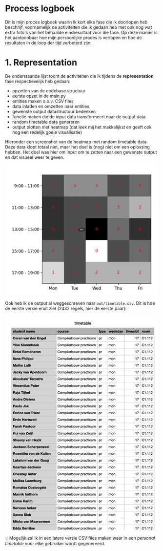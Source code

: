 # Process logboek

Dit is mijn proces logboek waarin ik kort elke fase die ik doorlopen heb
beschrijf, voornamelijk de activiteiten die ik gedaan heb met ook nog wat extra
foto's van het behaalde eindresultaat voor die fase. Op deze manier is het
aantoonbaar hoe mijn persoonlijke proces is verlopen en hoe de resultaten in de
loop der tijd verbeterd zijn.

# 1. Representation

De onderstaande lijst toont de activiteiten die ik tijdens de **representation**
fase respectievelijk heb gedaan:

- opzetten van de codebase structuur
- eerste opzet in de main.py
- entities maken o.b.v. CSV files
- data inladen en omzetten naar entities
- gewenste output datastructuur bedenken
- functie maken die de input data transformeert naar de output data
- random timetable data genereren
- output plotten met heatmap (dat leek mij het makkelijkst en geeft ook nog een redelijk goeie visualisatie)

Hieronder een screenshot van de heatmap met random timetable data. Deze data
klopt totaal niet, maar het doel is (nog) niet om een oplossing hebben. Het doel
was hier om input om te zetten naar een gewenste output en dat visueel weer te
geven.

![heatmap filled with random timetable data](./1-representation-heatmap.png)

Ook heb ik de output al weggeschreven naar `out/timetable.csv`. Dit is hoe
de eerste versie eruit ziet (2432 regels, hier de eerste paar):

![csv file with random timetable data](./1-representation-timetable-output.png)

:bulb: Mogelijk zal ik in een latere versie CSV files maken waar in een
_personal timetable_ voor elke gebruiker wordt gegenereerd.
